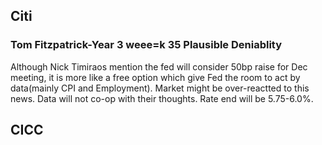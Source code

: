 ## Citi
### Tom Fitzpatrick-Year 3 weee=k 35 Plausible Deniablity
Although Nick Timiraos mention the fed will consider 50bp raise for Dec meeting, it is more like a free option which give Fed the room to act by data(mainly CPI and Employment). Market might be over-reactted to this news. Data will not co-op with their thoughts. Rate end will be 5.75-6.0%.
## CICC